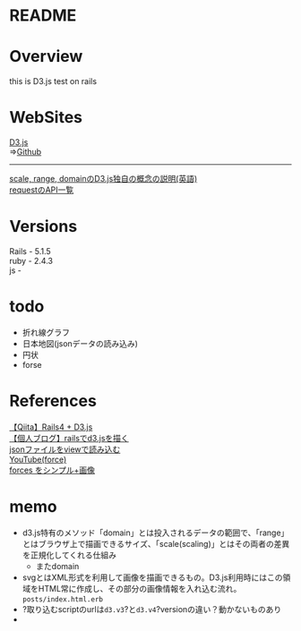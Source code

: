 # README
# Overview

this is D3.js test on rails

# WebSites

[D3.js](https://d3js.org/)  
 =>[Github](https://github.com/d3/d3)  

---

[scale, range, domainのD3.js独自の概念の説明(英語)](http://www.jeromecukier.net/blog/2011/08/11/d3-scales-and-color/)  
[requestのAPI一覧](https://github.com/d3/d3/blob/master/API.md#requests-d3-request)

# Versions

Rails - 5.1.5  
ruby - 2.4.3  
js -

# todo

- 折れ線グラフ
- 日本地図(jsonデータの読み込み)
- 円状
- forse

# References

[【Qiita】Rails4 + D3.js](https://qiita.com/moriyaman/items/d8e3bfb39e59a5ed02b5)  
[【個人ブログ】railsでd3.jsを描く](http://goodbyegangster.hatenablog.com/entry/2017/02/20/132922)  
[jsonファイルをviewで読み込む](http://taremimi.hatenablog.jp/entry/2017/08/26/141753)  
[YouTube(force)](https://www.youtube.com/watch?v=Rj8P_-GiSzo)  
[forces をシンプル+画像](http://totech.hateblo.jp/entry/2014/11/27/080949)  

# memo
- d3.js特有のメソッド「domain」とは投入されるデータの範囲で、「range」とはブラウザ上で描画できるサイズ、「scale(scaling)」とはその両者の差異を正規化してくれる仕組み  
  - またdomain
- svgとはXML形式を利用して画像を描画できるもの。D3.js利用時にはこの領域をHTML常に作成し、その部分の画像情報を入れ込む流れ。`posts/index.html.erb`  
- ?取り込むscriptのurlは`d3.v3`?と`d3.v4`?versionの違い？動かないものあり
-
